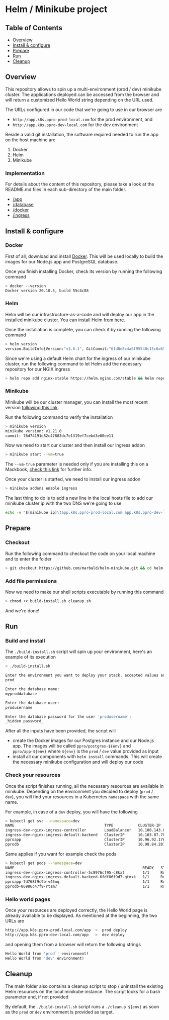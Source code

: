# Helm / Minikube project

## Table of Contents  
- [Overview](#https://github.com/marbald/helm-minikube#overview)
- [Install & configure](#https://github.com/marbald/helm-minikube#install--configure)
- [Prepare](https://github.com/marbald/helm-minikube#prepare)
- [Run](https://github.com/marbald/helm-minikube#run)
- [Cleanup](https://github.com/marbald/helm-minikube#cleanup)

## Overview
This repository allows to spin up a multi-environment (prod / dev) minikube cluster. The applications deployed can be accessed from the browser and will return a customized Hello World string depending on the URL used.

The URLs configured in our code that we're going to use in our browser are

- `http://app.k8s.ppro-prod-local.com` for the prod environment, and
- `http://app.k8s.ppro-dev-local.com` for the dev environment

Beside a valid git installation, the software required needed to run the app on the host machine are

1. Docker
2. Helm
3. Minikube

### Implementation

For details about the content of this repository, please take a look at the README.md files in each sub-directory of the main folder.

- [/app](https://github.com/marbald/helm-minikube/tree/master/app)
- [/database](https://github.com/marbald/helm-minikube/tree/master/database)
- [/docker](https://github.com/marbald/helm-minikube/tree/master/docker)
- [/ingress](https://github.com/marbald/helm-minikube/tree/master/ingress)

## Install & configure

### Docker

First of all, download and install [Docker](https://docs.docker.com/get-docker/). This will be used locally to build the images for our Node.js app and PostgreSQL database.

Once you finish installing Docker, check its version by running the following command

```bash
> docker --version
Docker version 20.10.5, build 55c4c88
```

### Helm

Helm will be our infrastructure-as-a-code and will deploy our app in the installed minikube cluster. You can install Helm [from here](https://helm.sh/docs/intro/install/).

Once the installation is complete, you can check it by running the following command

```bash
> helm version
version.BuildInfo{Version:"v3.6.1", GitCommit:"61d8e8c4a6f95540c15c6a65f36a6dd0a45e7a2f", GitTreeState:"dirty", GoVersion:"go1.16.5"}
```

Since we're using a default Helm chart for the ingress of our minikube cluster, run the following command to let Helm add the necessary repository for our NGIX ingress

```bash
> helm repo add nginx-stable https://helm.nginx.com/stable && helm repo update
```

### Minikube

Minikube will be our cluster manager, you can install the most recent version [following this link](https://minikube.sigs.k8s.io/docs/start/).

Run the following command to verify the installation

```bash
> minikube version
minikube version: v1.21.0
commit: 76d74191d82c47883dc7e1319ef7cebd3e00ee11
```

Now we need to start our cluster and then install our ingress addon

```bash
> minikube start --vm=true
```

The `--vm-true` parameter is needed only if you are installing this on a Mackbook, [check this link](https://github.com/kubernetes/minikube/issues/7332) for further info.

Once your cluster is started, we need to install our ingress addon

```bash
> minikube addons enable ingress
```

The last thing to do is to add a new line in the local hosts file to add our minikube cluster ip with the two DNS we're going to use

```bash
echo -e "$(minikube ip)\tapp.k8s.ppro-prod-local.com app.k8s.ppro-dev-local.com" | sudo tee -a /etc/hosts
```

## Prepare

### Checkout

Run the following command to checkout the code on your local machine and to enter the folder

```bash
> git checkout https://github.com/marbald/helm-minikube.git && cd helm-minikube
```

### Add file permissions

Now we need to make our shell scripts executable by running this command

```bash
> chmod +x build-install.sh cleanup.sh
```

And we're done!

## Run

### Build and install

The `./build-install.sh` script will spin up your environment, here's an example of its execution

```bash
> ./build-install.sh

Enter the environment you want to deploy your stack, accepted values are 'prod' or 'dev' (case sensitive):
prod

Enter the database name:
myproddatabase

Enter the database user:
produsername

Enter the database password for the user 'produsername':
_hidden password_
```

After all the inputs have been provided, the script will 

- create the Docker images for our Postgres instance and our Node.js app. The images will be called `ppro/postgres-${env}` and `ppro/app-${env}` where `${env}` is the `prod` / `dev` value provided as input
- install all our components with `helm install` commands. This will create the necessary minikube configuration and will deploy our code

### Check your resources

Once the script finishes running, all the necessary resources are available in minikube. Depending on the environment you decided to deploy (`prod` / `dev`), you will find your resources in a Kubernetes `namespace` with the same name.

For example, in case of a `dev` deploy, you will have the following

```bash
> kubectl get svc --namespace=dev
NAME                                        TYPE           CLUSTER-IP      EXTERNAL-IP   PORT(S)                      AGE
ingress-dev-nginx-ingress-controller        LoadBalancer   10.100.143.87   <pending>     80:31460/TCP,443:30022/TCP   7h21m
ingress-dev-nginx-ingress-default-backend   ClusterIP      10.103.87.78    <none>        80/TCP                       7h21m
pproapp                                     ClusterIP      10.96.92.176    <none>        3000/TCP                     7h21m
pprodb                                      ClusterIP      10.98.84.207    <none>        5432/TCP                     7h21m
```

Same applies if you want for example check the pods

```bash
> kubectl get pods --namespace=dev
NAME                                                         READY   STATUS    RESTARTS   AGE
ingress-dev-nginx-ingress-controller-5c8976cf95-c8kxt        1/1     Running   7          7h21m
ingress-dev-nginx-ingress-default-backend-6fdf86f9d7-gtmxk   1/1     Running   4          7h21m
pproapp-7d768f9c9b-v46nq                                     1/1     Running   1          7h21m
pprodb-86986c47f9-rtsm7                                      1/1     Running   1          7h22m
```

### Hello world pages

Once your resources are deployed correctly, the Hello World page is already available to be displayed. As mentioned at the beginning, the two URLs are

```bash
http://app.k8s.ppro-prod-local.com/app  >  prod deploy
http://app.k8s.ppro-dev-local.com/app   >  dev deploy
```

and opening them from a browser will return the following strings

```bash
Hello World from 'prod`' environment!
Hello World from 'dev' environment!
```

## Cleanup

The main folder also contains a cleanup script to stop / uninstall the existing Helm resources on the local minikube instance. The script looks for a bash parameter and, if not provided 

By default, the `./build-install.sh` script runs a `./cleanup ${env}` as soon as the `prod` or `dev` environment is provided as target.